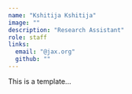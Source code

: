 ```yaml
---
name: "Kshitija Kshitija"
image: ""
description: "Research Assistant"
role: staff
links:
  email: "@jax.org"
  github: ""
---
```


This is a template...
